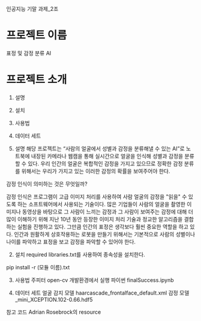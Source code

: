 인공지능 기말 과제_2조

# 프로젝트 이름
표정 및 감정 분류 AI

# 프로젝트 소개
1. 설명

2. 설치

3. 사용법

4. 데이터 세트

1. 설명
 해당 프로젝트는 “사람의 얼굴에서 성별과 감정을 분류해낼 수 있는 AI”로 노트북에 내장된 카메라나 웹캠을 통해 실시간으로 얼굴을 인식해 성별과 감정을 분류할 수 있다.
 우리 인간의 얼굴은 복합적인 감정을 가지고 있으므로 정확한 감정 분류를 위해서는 우리가 가지고 있는 이러한 감정의 확률을 보여주어야 한다.

 감정 인식이 의미하는 것은 무엇일까?

 감정 인식은 프로그램이 고급 이미지 처리를 사용하여 사람 얼굴의 감정을 "읽을" 수 있도록 하는 소프트웨어에서 사용되는 기술이다. 많은 기업들이 사람의 얼굴을 촬영한 이미지나 동영상을 바탕으로 그 사람이 느끼는 감정과 그 사람이 보여주는 감정에 대해 더 많이 이해하기 위해 지난 10년 동안 등장한 이미지 처리 기술과 정교한 알고리즘을 결합하는 실험을 진행하고 있다. 그만큼 인간의 표정은 생각보다 훨씬 중요한  역할을 하고 있다.
 인간과 원활하게 상호작용하는 로봇을 만들기 위해서는 기본적으로 사람의 성별이나 나이를 파악하고 표정을 보고 감정을 파악할 수 있어야 한다. 

2. 설치
required libraries.txt를 사용하여 종속성을 설치한다.

pip install -r (모듈 이름).txt

3. 사용법
주피터 open-cv 개발환경에서 실행
파이썬 finalSuccess.ipynb


4. 데이터 세트
얼굴 감지 모델 haarcascade_frontalface_default.xml
감정 모델 _mini_XCEPTION.102-0.66.hdf5

참고 코드
Adrian Rosebrock의 resource
